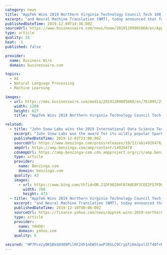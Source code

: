 ```yaml
---
category: news
title: "AppTek Wins 2019 Northern Virginia Technology Council Tech 100 Award"
excerpt: "and Neural Machine Translation (NMT), today announced that for the second consecutive year, the company is a winner of the 2019 Northern Virginia Technology Council (NVTC) Tech 100 awards. This prestigious award recognizes groundbreaking companies ..."
publishedDateTime: 2019-12-09T14:36:00Z
sourceUrl: https://www.businesswire.com/news/home/20191209005060/en/AppTek-Wins-2019-Northern-Virginia-Technology-Council
type: article
quality: 26
heat: -1
published: false

provider:
  name: Business Wire
  domain: businesswire.com

topics:
  - AI
  - Natural Language Processing
  - Machine Learning

images:
  - url: https://mms.businesswire.com/media/20191209005060/en/761095/23/AppTek_logo.jpg
    width: 1200
    height: 627
    title: "AppTek Wins 2019 Northern Virginia Technology Council Tech 100 Award"

related:
  - title: "John Snow Labs wins the 2019 International Data Science Technology Award"
    excerpt: "John Snow Labs won the award for its wildly popular Spark NLP library. Spark NLP is an open-source text processing library that provides production-grade versions of the latest research in natural language processing. The Data Science Foundation recognizes Spark NLP for delivering “best practice, innovation, and excellence in data science and ..."
    publishedDateTime: 2019-12-03T23:00:00Z
    sourceUrl: https://www.benzinga.com/pressreleases/19/12/ab14926478/john-snow-labs-wins-the-2019-international-data-science-technology-award
    ampUrl: https://amp.benzinga.com/amp/content/14926478
    cdnAmpUrl: https://amp-benzinga-com.cdn.ampproject.org/c/s/amp.benzinga.com/amp/content/14926478
    type: article
    provider:
      name: Benzinga.com
      domain: benzinga.com
    quality: 43
    images:
      - url: https://www.bing.com/th?id=ON.21DF90204FA7A0E8F3CEE2F57FD6A5B9
        width: 700
        height: 473
  - title: "AppTek Wins 2019 Northern Virginia Technology Council Tech 100 Award"
    excerpt: "and Neural Machine Translation (NMT), today announced that for the second consecutive year, the company is a winner of the 2019 Northern Virginia Technology Council (NVTC) Tech 100 awards. This prestigious award recognizes groundbreaking companies, leaders and innovators within the Greater Washington, D.C. technology community. AppTek utilizes ..."
    publishedDateTime: 2019-12-10T00:06:00Z
    sourceUrl: https://finance.yahoo.com/news/apptek-wins-2019-northern-virginia-140300457.html
    type: article
    provider:
      name: YAHOO!
      domain: yahoo.com
    quality: 6

secured: "HP7PcezyDKS8kG0409PilKF2Vh1nbW5tuwPJ0SLC9CrypTi6mJpxl3lT40f+N4uKiEl2m843tFBy4B2LfpPw9WCLSxXawUiMyel5NSk+jO15SEqrmSYZqD3fzLUFBb6mvouLLcDt3JDCiY9cUgVHGhmpOjN6xPgokruhZ8CHMVYHvcL+ZZCt5Mc0lNCV+lxU5lTaVxXeWlqxOqxuco4AyQj927j1hWrPjQwCwDtkszJ80d9uO3m9DcBXbvvUi9jlZOS6HwnW8OJ+QbkOIJ3uRg==;ufZ4VTu3zzxp79GxLTijLg=="
---
```


